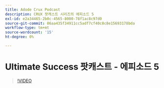 ```yaml
---
title: Adode Crux Podcast
description: CRUX 팟캐스트 시리즈의 에피소드 5
exl-id: e2a34465-2b0c-4565-8000-78f1ac8c97d0
source-git-commit: 06aa435f34911cc5adf7cf40c8c8e15693178bda
workflow-type: tm+mt
source-wordcount: '15'
ht-degree: 0%

---
```


# Ultimate Success 팟캐스트 - 에피소드 5

>[!VIDEO](https://video.tv.adobe.com/v/3428867?quality=12learn=on)
